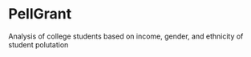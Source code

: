 # PellGrant
Analysis of college students based on income, gender, and ethnicity of student polutation
